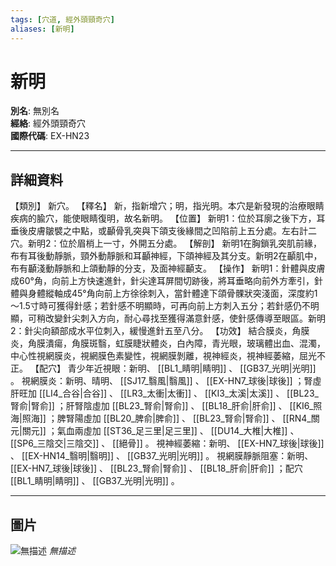 ```yaml
---
tags: [穴道, 經外頭頸奇穴]
aliases: [新明]
---
```


# 新明

**別名**: 無別名  
**經絡**: 經外頭頸奇穴  
**國際代碼**: EX-HN23  

---

## 詳細資料
【類別】
新穴。
【釋名】
新，指新增穴；明，指光明。本穴是新發現的治療眼睛疾病的腧穴，能使眼睛復明，故名新明。
【位置】
新明1：位於耳廓之後下方，耳垂後皮膚皺襞之中點，或顳骨乳突與下頜支後緣間之凹陷前上五分處。左右計二穴。新明2：位於眉梢上一寸，外開五分處。
【解剖】
新明1在胸鎖乳突肌前緣，布有耳後動靜脈，頸外動靜脈和耳顳神經，下頜神經及其分支。新明2在顳肌中，布有顳淺動靜脈和上頜動靜的分支，及面神經顳支。
【操作】
新明1：針體與皮膚成60°角，向前上方快速進針，針尖達耳屏間切跡後，將耳垂略向前外方牽引，針體與身體縱軸成45°角向前上方徐徐刺入，當針體達下頜骨髁狀突淺面，深度約1～1.5寸時可獲得針感；若針感不明顯時，可再向前上方刺入五分；若針感仍不明顯，可稍改變針尖刺入方向，耐心尋找至獲得滿意針感，使針感傳導至眼區。新明2：針尖向額部成水平位刺入，緩慢進針五至八分。
【功效】
結合膜炎，角膜炎，角膜潰瘍，角膜斑翳，虹膜睫狀體炎，白內障，青光眼，玻璃體出血、混濁，中心性視網膜炎，視網膜色素變性，視網膜剝離，視神經炎，視神經萎縮，屈光不正。
【配穴】
青少年近視眼：新明、 [[BL1_睛明|睛明]] 、 [[GB37_光明|光明]] 。
視網膜炎：新明、晴明、 [[SJ17_翳風|翳風]] 、 [[EX-HN7_球後|球後]] ；腎虛肝旺加 [[LI4_合谷|合谷]] 、 [[LR3_太衝|太衝]] 、 [[KI3_太溪|太溪]] 、 [[BL23_腎俞|腎俞]] ；肝腎陰虛加 [[BL23_腎俞|腎俞]] 、 [[BL18_肝俞|肝俞]] 、 [[KI6_照海|照海]] ；脾腎陽虛加 [[BL20_脾俞|脾俞]] 、 [[BL23_腎俞|腎俞]] 、 [[RN4_關元|關元]] ；氣血兩虛加 [[ST36_足三里|足三里]] 、 [[DU14_大椎|大椎]] 、 [[SP6_三陰交|三陰交]] 、 [[絕骨]] 。
視神經萎縮：新明、 [[EX-HN7_球後|球後]] 、 [[EX-HN14_翳明|翳明]] 、 [[GB37_光明|光明]] 。
視網膜靜脈阻塞：新明、 [[EX-HN7_球後|球後]] 、 [[BL23_腎俞|腎俞]] 、 [[BL18_肝俞|肝俞]] ；配穴 [[BL1_睛明|睛明]] 、 [[GB37_光明|光明]] 。

---

## 圖片
![無描述](https://yibian.hopto.org/pic/shu16/403.gif)
_無描述_

